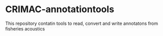 # CRIMAC-annotationtools
This repository contatin tools to read, convert and write annotatons from fisheries acoustics

